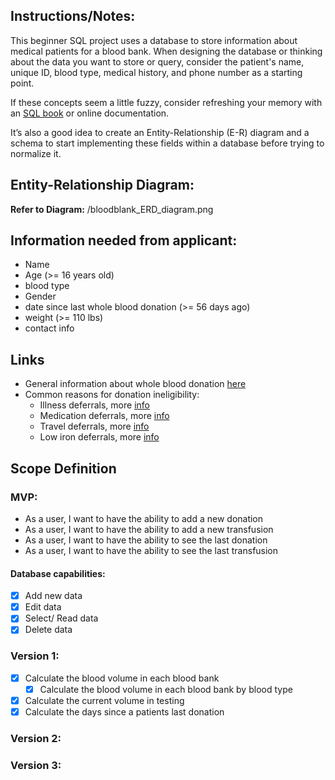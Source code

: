 
## Instructions/Notes:

This beginner SQL project uses a database to store information about medical patients for a blood bank. When designing the database or thinking about the data you want to store or query, consider the patient's name, unique ID, blood type, medical history, and phone number as a starting point.

If these concepts seem a little fuzzy, consider refreshing your memory with an [SQL book](https://hackr.io/blog/best-sql-books) or online documentation.

It’s also a good idea to create an Entity-Relationship (E-R) diagram and a schema to start implementing these fields within a database before trying to normalize it.

## Entity-Relationship Diagram:
**Refer to Diagram:** /bloodblank_ERD_diagram.png

## Information needed from applicant:
- Name
- Age (>= 16 years old)
- blood type
- Gender
- date since last whole blood donation (>= 56 days ago)
- weight (>= 110 lbs)
- contact info

## Links
- General information about whole blood donation [here](https://www.redcrossblood.org/donate-blood/how-to-donate/types-of-blood-donations/whole-blood-donation.html)
- Common reasons for donation ineligibility:
    - Illness deferrals, more [info](https://www.redcrossblood.org/faq.html#eligibility-health)
    - Medication deferrals, more [info](https://www.redcrossblood.org/faq.html#eligibility-medications)
    - Travel deferrals, more [info](https://www.redcrossblood.org/faq.html#eligibility-travel)
    -  Low iron deferrals, more [info](https://www.redcrossblood.org/donate-blood/blood-donation-process/before-during-after/iron-blood-donation.html)

## Scope Definition
### MVP:
- As a user, I want to have the ability to add a new donation
- As a user, I want to have the ability to add a new transfusion
- As a user, I want to have the ability to see the last donation
- As a user, I want to have the ability to see the last transfusion
#### Database capabilities:
- [x] Add new data
- [x] Edit data
- [x] Select/ Read data
- [x] Delete data

### Version 1:
- [x] Calculate the blood volume in each blood bank
    - [x] Calculate the blood volume in each blood bank by blood type
- [x] Calculate the current volume in testing
- [x] Calculate the days since a patients last donation
### Version 2:
### Version 3: